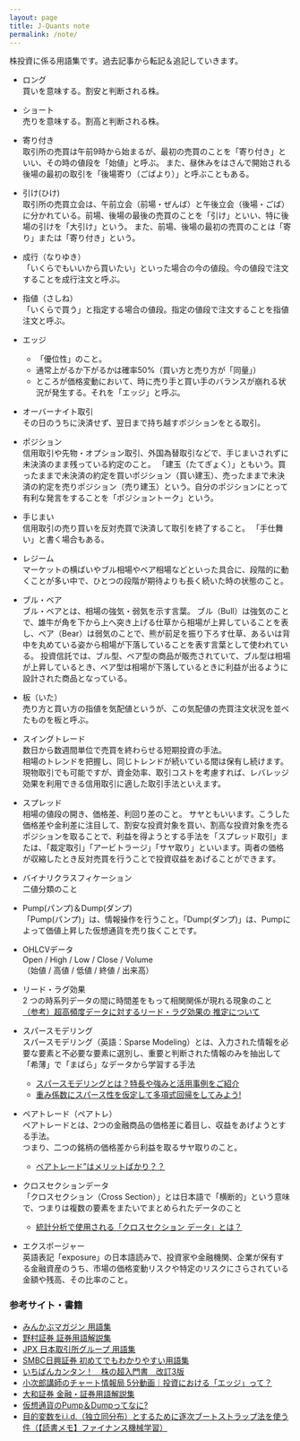 ```yaml
---
layout: page
title: J-Quants note
permalink: /note/
---
```


株投資に係る用語集です。過去記事から転記＆追記していきます。

- ロング  
買いを意味する。割安と判断される株。

- ショート  
売りを意味する。割高と判断される株。

- 寄り付き  
取引所の売買は午前9時から始まるが、最初の売買のことを「寄り付き」といい、その時の値段を「始値」と呼ぶ。
また、昼休みをはさんで開始される後場の最初の取引を「後場寄り（ごばより）」と呼ぶこともある。

- 引け(ひけ)  
取引所の売買立会は、午前立会（前場・ぜんば）と午後立会（後場・ごば）に分かれている。前場、後場の最後の売買のことを「引け」といい、特に後場の引けを「大引け」という。
また、前場、後場の最初の売買のことは「寄り」または「寄り付き」という。

- 成行（なりゆき）  
「いくらでもいいから買いたい」といった場合の今の値段。今の値段で注文することを成行注文と呼ぶ。

- 指値（さしね）  
「いくらで買う」と指定する場合の値段。指定の値段で注文することを指値注文と呼ぶ。

- エッジ
  - 「優位性」のこと。
  - 通常上がるか下がるかは確率50%（買い方と売り方が「同量」）
  - ところが価格変動において、時に売り手と買い手のバランスが崩れる状況が発生する。それを「エッジ」と呼ぶ。

- オーバーナイト取引  
その日のうちに決済せず、翌日まで持ち越すポジションをとる取引。

- ポジション  
信用取引や先物・オプション取引、外国為替取引などで、手じまいされずに未決済のまま残っている約定のこと。
「建玉（たてぎょく）」ともいう。買ったままで未決済の約定を買いポジション（買い建玉）、売ったままで未決済の約定を売りポジション（売り建玉）という。自分のポジションにとって有利な発言をすることを「ポジショントーク」という。

- 手じまい  
信用取引の売り買いを反対売買で決済して取引を終了すること。 「手仕舞い」と書く場合もある。

- レジーム  
マーケットの横ばいやブル相場やベア相場などといった具合に、段階的に動くことが多い中で、ひとつの段階が期待よりも長く続いた時の状態のこと。

- ブル・ベア  
ブル・ベアとは、相場の強気・弱気を示す言葉。
ブル（Bull）は強気のことで、雄牛が角を下から上へ突き上げる仕草から相場が上昇していることを表し、ベア（Bear）は弱気のことで、熊が前足を振り下ろす仕草、あるいは背中を丸めている姿から相場が下落していることを表す言葉として使われている。
投資信託では、ブル型、ベア型の商品が販売されていて、ブル型は相場が上昇しているとき、ベア型は相場が下落しているときに利益が出るように設計された商品となっている。

- 板（いた）  
売り方と買い方の指値を気配値というが、この気配値の売買注文状況を並べたものを板と呼ぶ。

- スイングトレード  
数日から数週間単位で売買を終わらせる短期投資の手法。  
相場のトレンドを把握し、同じトレンドが続いている間は保有し続けます。現物取引でも可能ですが、資金効率、取引コストを考慮すれば、レバレッジ効果を利用できる信用取引に適した取引手法といえます。

- スプレッド  
相場の値段の開き、価格差、利回り差のこと。
サヤともいいます。こうした価格差や金利差に注目して、割安な投資対象を買い、割高な投資対象を売るポジションを取ることで、利益を得ようとする手法を「スプレッド取引」または、「裁定取引」「アービトラージ」「サヤ取り」といいます。両者の価格が収縮したとき反対売買を行うことで投資収益をあげることができます。

- バイナリクラスフィケーション  
二値分類のこと

- Pump(パンプ)＆Dump(ダンプ)  
「Pump(パンプ)」は、情報操作を行うこと。「Dump(ダンプ)」は、Pumpによって価値上昇した仮想通貨を売り抜くことです。

- OHLCVデータ  
Open / High / Low / Close / Volume  
（始値 / 高値 / 低値 / 終値 / 出来高）

- リード・ラグ効果  
2 つの時系列データの間に時間差をもって相関関係が現れる現象のこと  
<a href="https://ies.keio.ac.jp/upload/20160510-econo_koike-abstract-.pdf" target="_blank">（参考）超高頻度データに対するリード・ラグ効果の 推定について</a>

- スパースモデリング  
スパースモデリング（英語：Sparse Modeling）とは、入力された情報を必要な要素と不必要な要素に選別し、重要と判断された情報のみを抽出して「希薄」で「まばら」なデータから学習する手法
  - <a href="https://aismiley.co.jp/ai_news/sparse_modeling/" target="_blank">スパースモデリングとは？特長や強みと活用事例をご紹介</a>
  - <a href="https://thinkit.co.jp/article/17986#:~:text=%E6%97%A5%E6%9C%AC%E8%AA%9E%E3%81%AB%E8%A8%B3%E3%81%99%E3%81%A8,%E6%8C%81%E3%81%A4%E3%82%82%E3%81%AE%E3%81%8C%E5%B0%91%E3%81%AA%E3%81%8F%E3%81%82%E3%82%8A%E3%81%BE%E3%81%9B%E3%82%93%E3%80%82" target="_blank">重み係数にスパース性を仮定して多項式回帰をしてみよう!</a>  

- ペアトレード（ペアトレ）  
ペアトレードとは、2つの金融商品の価格差に着目し、収益をあげようとする手法。  
つまり、二つの銘柄の価格差から利益を取るサヤ取りのこと。
  - <a href="https://www.888.co.jp/pairtrade.html" target="_blank">ペアトレード”はメリットばかり？？</a>

- クロスセクションデータ  
「クロスセクション（Cross Section）」とは日本語で「横断的」という意味で、つまりは複数の要素をまたいでまとめられたデータのこと
  - <a href="https://www.yamato-b2b-pay.com/blog/%E7%B5%B1%E8%A8%88%E5%88%86%E6%9E%90%E3%81%A7%E4%BD%BF%E7%94%A8%E3%81%95%E3%82%8C%E3%82%8B-%E3%82%AF%E3%83%AD%E3%82%B9%E3%82%BB%E3%82%AF%E3%82%B7%E3%83%A7-%E3%83%87%E3%83%BC%E3%82%BF-%E3%81%A8%E3%81%AF" target="_blank">統計分析で使用される「クロスセクション データ」とは？</a>

- エクスポージャー  
英語表記「exposure」の日本語読みで、投資家や金融機関、企業が保有する金融資産のうち、市場の価格変動リスクや特定のリスクにさらされている金額や残高、その比率のこと。

### 参考サイト・書籍
- <a href="https://mag.minkabu.jp/glossary/" target="_blank">みんかぶマガジン 用語集</a>
- <a href="https://www.nomura.co.jp/terms/" target="_blank">野村証券 証券用語解説集</a>
- <a href="https://www.jpx.co.jp/glossary/index.html" target="_blank">JPX 日本取引所グループ 用語集</a>
- <a href="https://www.smbcnikko.co.jp/terms/index.html" target="_blank">SMBC日興証券 初めてでもわかりやすい用語集</a>
- <a href="https://www.takahashishoten.co.jp/book/21087.html" target="_blank">いちばんカンタン！　株の超入門書　改訂3版</a>
- <a href="https://media-kojirokousi.com/5%E5%88%86%E5%8B%95%E7%94%BB%EF%BD%9C%E6%8A%95%E8%B3%87%E3%81%AB%E3%81%8A%E3%81%91%E3%82%8B%E3%80%8C%E3%82%A8%E3%83%83%E3%82%B8%E3%80%8D%E3%81%A3%E3%81%A6%EF%BC%9F/" target="_blank">小次郎講師のチャート情報局 5分動画｜投資における「エッジ」って？</a>
- <a href="https://www.daiwa.jp/glossary/" target="_blank">大和証券 金融・証券用語解説集</a>
- <a href="https://news.mynavi.jp/article/cryptocurrency-43/" target="_blank">仮想通貨のPump＆Dumpってなに?</a>
- <a href="https://reon777.com/2019/12/17/finance-machine-learning-4/" target="_blank">目的変数をi.i.d.（独立同分布）とするために逐次ブートストラップ法を使う件（【読書メモ】ファイナンス機械学習）</a>
